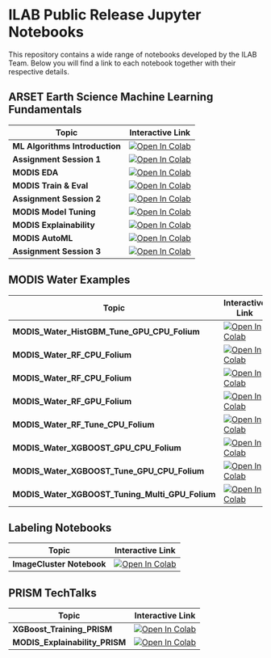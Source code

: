 # ILAB Public Release Jupyter Notebooks

This repository contains a wide range of notebooks developed by the ILAB Team.
Below you will find a link to each notebook together with their respective details.

## ARSET Earth Science Machine Learning Fundamentals

| Topic | Interactive Link | 
|---|---|
| **ML Algorithms Introduction** | [![Open In Colab](https://colab.research.google.com/assets/colab-badge.svg)](https://colab.research.google.com/github.com/nasa-nccs-hpda/ILAB_JupNotebooks/blob/main/projects/ARSET_ML_Fundamentals/session1/Assignment-Session1.ipynb) |
| **Assignment Session 1** | [![Open In Colab](https://colab.research.google.com/assets/colab-badge.svg)](https://colab.research.google.com/github.com/nasa-nccs-hpda/ILAB_JupNotebooks/blob/main/projects/ARSET_ML_Fundamentals/session1/Assignment-Session1.ipynb) |
| **MODIS EDA** | [![Open In Colab](https://colab.research.google.com/assets/colab-badge.svg)](https://colab.research.google.com/github.com/nasa-nccs-hpda/ILAB_JupNotebooks/blob/main/projects/ARSET_ML_Fundamentals/session2/1_MODIS_EDA_Session2.ipynb) |
| **MODIS Train & Eval** | [![Open In Colab](https://colab.research.google.com/assets/colab-badge.svg)](https://colab.research.google.com/github.com/nasa-nccs-hpda/ILAB_JupNotebooks/blob/main/projects/ARSET_ML_Fundamentals/session2/2_MODIS_Train_Eval_Session2.ipynb) |
| **Assignment Session 2** | [![Open In Colab](https://colab.research.google.com/assets/colab-badge.svg)](https://colab.research.google.com/github.com/nasa-nccs-hpda/ILAB_JupNotebooks/blob/main/projects/ARSET_ML_Fundamentals/session2/Assignment-Session2.ipynb) |
| **MODIS Model Tuning** | [![Open In Colab](https://colab.research.google.com/assets/colab-badge.svg)](https://colab.research.google.com/github.com/nasa-nccs-hpda/ILAB_JupNotebooks/blob/main/projects/ARSET_ML_Fundamentals/session3/1-MODIS-Tuning-Session3.ipynb) |
| **MODIS Explainability** | [![Open In Colab](https://colab.research.google.com/assets/colab-badge.svg)](https://colab.research.google.com/github.com/nasa-nccs-hpda/ILAB_JupNotebooks/blob/main/projects/ARSET_ML_Fundamentals/session3/2-MODIS-Explainability-Session3.ipynb) |
| **MODIS AutoML** | [![Open In Colab](https://colab.research.google.com/assets/colab-badge.svg)](https://colab.research.google.com/github.com/nasa-nccs-hpda/ILAB_JupNotebooks/blob/main/projects/ARSET_ML_Fundamentals/session3/3-MODIS-AutoML-Session3.ipynb) |
| **Assignment Session 3** | [![Open In Colab](https://colab.research.google.com/assets/colab-badge.svg)](https://colab.research.google.com/github.com/nasa-nccs-hpda/ILAB_JupNotebooks/blob/main/projects/ARSET_ML_Fundamentals/session3/Assignment-Session3.ipynb) |

## MODIS Water Examples

| Topic | Interactive Link |
|---|---|
| **MODIS_Water_HistGBM_Tune_GPU_CPU_Folium** | [![Open In Colab](https://colab.research.google.com/assets/colab-badge.svg)](https://colab.research.google.com/github.com/nasa-nccs-hpda/ILAB_JupNotebooks/blob/main/projects/modis_water/notebooks/MODIS_Water_HistGBM_Tune_GPU_CPU_Folium.ipynb) |
| **MODIS_Water_RF_CPU_Folium** | [![Open In Colab](https://colab.research.google.com/assets/colab-badge.svg)](https://colab.research.google.com/github.com/nasa-nccs-hpda/ILAB_JupNotebooks/blob/main/projects/modis_water/notebooks/MODIS_Water_RF_CPU_Folium.ipynb) |
| **MODIS_Water_RF_CPU_Folium** | [![Open In Colab](https://colab.research.google.com/assets/colab-badge.svg)](https://colab.research.google.com/github.com/nasa-nccs-hpda/ILAB_JupNotebooks/blob/main/projects/modis_water/notebooks/MODIS_Water_RF_CPU_Folium.ipynb) |
| **MODIS_Water_RF_GPU_Folium** | [![Open In Colab](https://colab.research.google.com/assets/colab-badge.svg)](https://colab.research.google.com/github.com/nasa-nccs-hpda/ILAB_JupNotebooks/blob/main/projects/modis_water/notebooks/MODIS_Water_RF_GPU_Folium.ipynb) |
| **MODIS_Water_RF_Tune_CPU_Folium** | [![Open In Colab](https://colab.research.google.com/assets/colab-badge.svg)](https://colab.research.google.com/github.com/nasa-nccs-hpda/ILAB_JupNotebooks/blob/main/projects/modis_water/notebooks/MODIS_Water_RF_Tune_CPU_Folium.ipynb) |
| **MODIS_Water_XGBOOST_GPU_CPU_Folium** | [![Open In Colab](https://colab.research.google.com/assets/colab-badge.svg)](https://colab.research.google.com/github.com/nasa-nccs-hpda/ILAB_JupNotebooks/blob/main/projects/modis_water/notebooks/MODIS_Water_XGBOOST_GPU_CPU_Folium.ipynb) |
| **MODIS_Water_XGBOOST_Tune_GPU_CPU_Folium** | [![Open In Colab](https://colab.research.google.com/assets/colab-badge.svg)](https://colab.research.google.com/github.com/nasa-nccs-hpda/ILAB_JupNotebooks/blob/main/projects/modis_water/notebooks/MODIS_Water_XGBOOST_Tune_GPU_CPU_Folium.ipynb) |
| **MODIS_Water_XGBOOST_Tuning_Multi_GPU_Folium** | [![Open In Colab](https://colab.research.google.com/assets/colab-badge.svg)](https://colab.research.google.com/github.com/nasa-nccs-hpda/ILAB_JupNotebooks/blob/main/projects/modis_water/notebooks/MODIS_Water_XGBOOST_Tuning_Multi_GPU_Folium.ipynb) |

## Labeling Notebooks

| Topic | Interactive Link |
|---|---|
| **ImageCluster Notebook** | [![Open In Colab](https://colab.research.google.com/assets/colab-badge.svg)](https://colab.research.google.com/github.com/nasa-nccs-hpda/ImageCluster/blob/ed4aea2dab243278d8792f2f706b4da8024cef87/view/ImageCluster.ipynb) |

## PRISM TechTalks

| Topic | Interactive Link |
|---|---|
| **XGBoost_Training_PRISM** | [![Open In Colab](https://colab.research.google.com/assets/colab-badge.svg)](https://colab.research.google.com/github.com/nasa-nccs-hpda/ILAB_JupNotebooks/blob/main/projects/PRISM_TechTalks/XGBoost_Training_PRISM.ipynb) |
| **MODIS_Explainability_PRISM** | [![Open In Colab](https://colab.research.google.com/assets/colab-badge.svg)](https://colab.research.google.com/github.com/nasa-nccs-hpda/ILAB_JupNotebooks/blob/main/projects/PRISM_TechTalks/MODIS_Explainability_PRISM.ipynb) |

